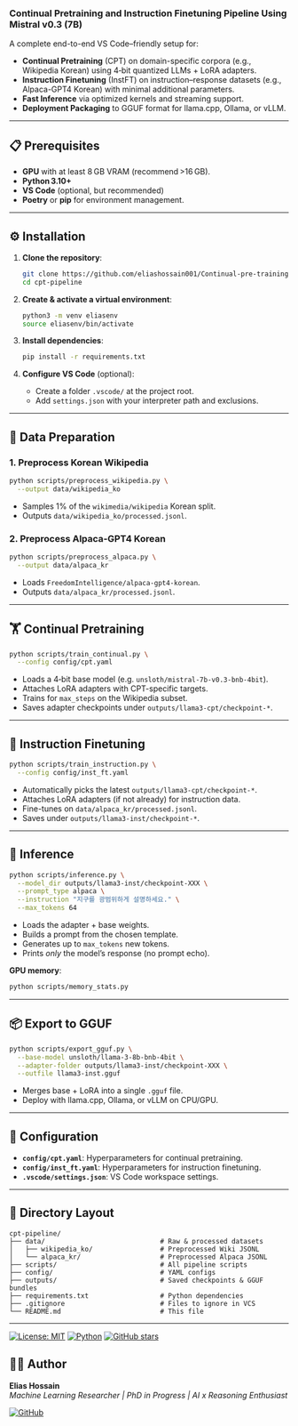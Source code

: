 ### Continual Pretraining and Instruction Finetuning Pipeline Using Mistral v0.3 (7B)


A complete end-to-end VS Code–friendly setup for:

* **Continual Pretraining** (CPT) on domain-specific corpora (e.g., Wikipedia Korean) using 4‑bit quantized LLMs + LoRA adapters.
* **Instruction Finetuning** (InstFT) on instruction–response datasets (e.g., Alpaca-GPT4 Korean) with minimal additional parameters.
* **Fast Inference** via optimized kernels and streaming support.
* **Deployment Packaging** to GGUF format for llama.cpp, Ollama, or vLLM.

---

## 📋 Prerequisites

* **GPU** with at least 8 GB VRAM (recommend >16 GB).
* **Python 3.10+**
* **VS Code** (optional, but recommended)
* **Poetry** or **pip** for environment management.

---

## ⚙️ Installation

1. **Clone the repository**:

   ```bash
   git clone https://github.com/eliashossain001/Continual-pre-training.git
   cd cpt-pipeline
   ```

2. **Create & activate a virtual environment**:

   ```bash
   python3 -m venv eliasenv
   source eliasenv/bin/activate
   ```

3. **Install dependencies**:

   ```bash
   pip install -r requirements.txt
   ```

4. **Configure VS Code** (optional):

   * Create a folder `.vscode/` at the project root.
   * Add `settings.json` with your interpreter path and exclusions.

---

## 💾 Data Preparation

### 1. Preprocess Korean Wikipedia

```bash
python scripts/preprocess_wikipedia.py \
  --output data/wikipedia_ko
```

* Samples 1% of the `wikimedia/wikipedia` Korean split.
* Outputs `data/wikipedia_ko/processed.jsonl`.

### 2. Preprocess Alpaca‑GPT4 Korean

```bash
python scripts/preprocess_alpaca.py \
  --output data/alpaca_kr
```

* Loads `FreedomIntelligence/alpaca-gpt4-korean`.
* Outputs `data/alpaca_kr/processed.jsonl`.

---

## 🏋️ Continual Pretraining

```bash
python scripts/train_continual.py \
  --config config/cpt.yaml
```

* Loads a 4‑bit base model (e.g. `unsloth/mistral-7b-v0.3-bnb-4bit`).
* Attaches LoRA adapters with CPT-specific targets.
* Trains for `max_steps` on the Wikipedia subset.
* Saves adapter checkpoints under `outputs/llama3-cpt/checkpoint-*`.

---

## 📝 Instruction Finetuning

```bash
python scripts/train_instruction.py \
  --config config/inst_ft.yaml
```

* Automatically picks the latest `outputs/llama3-cpt/checkpoint-*`.
* Attaches LoRA adapters (if not already) for instruction data.
* Fine-tunes on `data/alpaca_kr/processed.jsonl`.
* Saves under `outputs/llama3-inst/checkpoint-*`.

---

## 🚀 Inference

```bash
python scripts/inference.py \
  --model_dir outputs/llama3-inst/checkpoint-XXX \
  --prompt_type alpaca \
  --instruction "지구를 광범위하게 설명하세요." \
  --max_tokens 64
```

* Loads the adapter + base weights.
* Builds a prompt from the chosen template.
* Generates up to `max_tokens` new tokens.
* Prints *only* the model’s response (no prompt echo).

**GPU memory**:

```bash
python scripts/memory_stats.py
```

---

## 📦 Export to GGUF

```bash
python scripts/export_gguf.py \
  --base-model unsloth/llama-3-8b-bnb-4bit \
  --adapter-folder outputs/llama3-inst/checkpoint-XXX \
  --outfile llama3-inst.gguf
```

* Merges base + LoRA into a single `.gguf` file.
* Deploy with llama.cpp, Ollama, or vLLM on CPU/GPU.

---

## 🔧 Configuration

* **`config/cpt.yaml`**: Hyperparameters for continual pretraining.
* **`config/inst_ft.yaml`**: Hyperparameters for instruction finetuning.
* **`.vscode/settings.json`**: VS Code workspace settings.

---

## 📂 Directory Layout

```
cpt-pipeline/
├── data/                             # Raw & processed datasets
│   ├── wikipedia_ko/                 # Preprocessed Wiki JSONL
│   └── alpaca_kr/                    # Preprocessed Alpaca JSONL
├── scripts/                          # All pipeline scripts
├── config/                           # YAML configs
├── outputs/                          # Saved checkpoints & GGUF bundles
├── requirements.txt                  # Python dependencies
├── .gitignore                        # Files to ignore in VCS
└── README.md                         # This file
```

---


[![License: MIT](https://img.shields.io/badge/License-MIT-blue.svg)](LICENSE) [![Python](https://img.shields.io/badge/Python-3.10%2B-blue.svg)](https://www.python.org/) [![GitHub stars](https://img.shields.io/github/stars/eliashossain001/Domain-adaptive-llm-ft?style=social)](https://github.com/eliashossain001/Domain-adaptive-llm-ft)


## 👨‍💼 Author

**Elias Hossain**  
_Machine Learning Researcher | PhD in Progress | AI x Reasoning Enthusiast_

[![GitHub](https://img.shields.io/badge/GitHub-EliasHossain001-blue?logo=github)](https://github.com/EliasHossain001)
